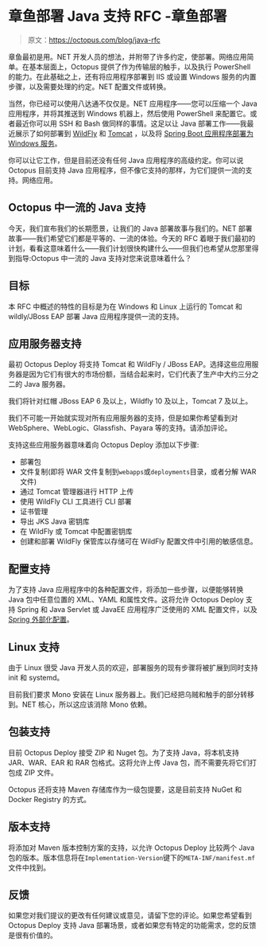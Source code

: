 # 章鱼部署 Java 支持 RFC -章鱼部署

> 原文：<https://octopus.com/blog/java-rfc>

章鱼最初是用。NET 开发人员的想法，并附带了许多约定，使部署。网络应用简单。在基本层面上，Octopus 提供了作为传输层的触手，以及执行 PowerShell 的能力。在此基础之上，还有将应用程序部署到 IIS 或设置 Windows 服务的内置步骤，以及需要处理的约定。NET 配置文件或转换。

当然，你已经可以使用八达通不仅仅是。NET 应用程序——您可以压缩一个 Java 应用程序，并将其推送到 Windows 机器上，然后使用 PowerShell 来配置它。或者最近你可以用 SSH 和 Bash 做同样的事情。这足以让 Java 部署工作——我最近展示了如何部署到 [WildFly](https://octopus.com/blog/wildfly-deploy) 和 [Tomcat](https://octopus.com/blog/octopus-tomcat) ，以及将 [Spring Boot 应用程序部署为 Windows 服务](https://octopus.com/blog/spring-boot-windows-services)。

你可以让它工作，但是目前还没有任何 Java 应用程序的高级约定。你可以说 Octopus 目前支持 Java 应用程序，但不像它支持的那样，为它们提供一流的支持。网络应用。

## Octopus 中一流的 Java 支持

今天，我们宣布我们的长期愿景，让我们的 Java 部署故事与我们的。NET 部署故事——我们希望它们都是平等的、一流的体验。今天的 RFC 着眼于我们最初的计划，看看这意味着什么——我们计划很快构建什么——但我们也希望从您那里得到指导:Octopus 中一流的 Java 支持对您来说意味着什么？

## 目标

本 RFC 中概述的特性的目标是为在 Windows 和 Linux 上运行的 Tomcat 和 wildly/JBoss EAP 部署 Java 应用程序提供一流的支持。

## 应用服务器支持

最初 Octopus Deploy 将支持 Tomcat 和 WildFly / JBoss EAP。选择这些应用服务器是因为它们有很大的市场份额，当结合起来时，它们代表了生产中大约三分之二的 Java 服务器。

我们将针对红帽 JBoss EAP 6 及以上，Wildfly 10 及以上，Tomcat 7 及以上。

我们不可能一开始就实现对所有应用服务器的支持，但是如果你希望看到对 WebSphere、WebLogic、Glassfish、Payara 等的支持。请添加评论。

支持这些应用服务器意味着向 Octopus Deploy 添加以下步骤:

*   部署包
*   文件复制(即将 WAR 文件复制到`webapps`或`deployments`目录，或者分解 WAR 文件)
*   通过 Tomcat 管理器进行 HTTP 上传
*   使用 WildFly CLI 工具进行 CLI 部署
*   证书管理
*   导出 JKS Java 密钥库
*   在 WildFly 或 Tomcat 中配置密钥库
*   创建和部署 WildFly 保管库以存储可在 WildFly 配置文件中引用的敏感信息。

## 配置支持

为了支持 Java 应用程序中的各种配置文件，将添加一些步骤，以便能够转换 Java 包中任意位置的 XML、YAML 和属性文件。这将允许 Octopus Deploy 支持 Spring 和 Java Servlet 或 JavaEE 应用程序广泛使用的 XML 配置文件，以及 [Spring 外部化配置](https://docs.spring.io/spring-boot/docs/current/reference/html/boot-features-external-config.html)。

## Linux 支持

由于 Linux 很受 Java 开发人员的欢迎，部署服务的现有步骤将被扩展到同时支持 init 和 systemd。

目前我们要求 Mono 安装在 Linux 服务器上。我们已经把乌贼和触手的部分转移到。NET 核心，所以这应该消除 Mono 依赖。

## 包装支持

目前 Octopus Deploy 接受 ZIP 和 Nuget 包。为了支持 Java，将本机支持 JAR、WAR、EAR 和 RAR 包格式。这将允许上传 Java 包，而不需要先将它们打包成 ZIP 文件。

Octopus 还将支持 Maven 存储库作为一级包提要，这是目前支持 NuGet 和 Docker Registry 的方式。

## 版本支持

将添加对 Maven 版本控制方案的支持，以允许 Octopus Deploy 比较两个 Java 包的版本。版本信息将在`Implementation-Version`键下的`META-INF/manifest.mf`文件中找到。

## 反馈

如果您对我们提议的更改有任何建议或意见，请留下您的评论。如果您希望看到 Octopus Deploy 支持 Java 部署场景，或者如果您有特定的功能需求，您的反馈是很有价值的。